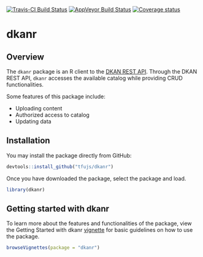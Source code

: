 [![Travis-CI Build Status](https://travis-ci.org/tonyfujs/dkanr.svg?branch=master)](https://travis-ci.org/tonyfujs/dkanr)
[![AppVeyor Build Status](https://ci.appveyor.com/api/projects/status/github/tonyfujs/dkanr?branch=master&svg=true)](https://ci.appveyor.com/project/tonyfujs/dkanr)
[![Coverage status](https://codecov.io/gh/tonyfujs/dkanr/branch/master/graph/badge.svg)](https://codecov.io/github/tonyfujs/dkanr?branch=master)


# dkanr

## Overview

The `dkanr` package is an R client to the [DKAN REST API](https://dkan.readthedocs.io/en/latest/apis/rest-api.html). Through the DKAN REST API, `dkanr` accesses the available catalog while providing CRUD functionalities.

Some features of this package include:

* Uploading content
* Authorized access to catalog
* Updating data

## Installation

You may install the package directly from GitHub:
```r
devtools::install_github("tfujs/dkanr")
```

Once you have downloaded the package, select the package and load. 
```r
library(dkanr)
```

## Getting started with dkanr

To learn more about the features and functionalities of the package, view the Getting Started with dkanr [vignette](https://github.com/tonyfujs/dkanr/blob/master/vignettes/getting_started_with_dkanr.Rmd) for basic guidelines on how to use the package.

```r
browseVignettes(package = "dkanr")
```
